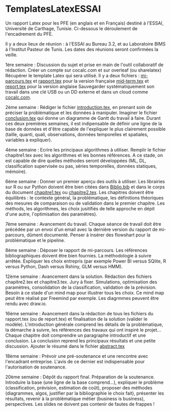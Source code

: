 # TemplatesLatexESSAI
Un rapport Latex pour les PFE (en anglais et en Français) destiné à l'ESSAI, Université de Carthage, Tunisie. Ci-dessous le déroulement de l'encadrement du PFE.

Il y a deux lieux de réunion : à l'ESSAI au Bureau 3.2, et au Laboratoire BIMS à l'Institut Pasteur de Tunis. Les dates des réunions seront confirmées la veille. 


1ère semaine : Discussion du sujet et prise en main de l'outil collaboratif de rédaction.
Créer un compte sur cocalc.com et sur overleaf (ou sharelatex)
Récupérer le template Latex qui sera utilisé. Il y a deux fichiers :
[mi-parcours.tex](https://github.com/inestej/TemplatesLatexESSAI/blob/master/mi-parcours.tex) et [rapport.tex](https://github.com/inestej/TemplatesLatexESSAI/blob/master/rapport.tex) pour la version française
[mid-term.tex](https://github.com/inestej/TemplatesLatexESSAI/blob/master/mid-term.tex) et [report.tex](https://github.com/inestej/TemplatesLatexESSAI/blob/master/report.tex) pour la version anglaise
Sauvegarder systématiquement son travail dans une clé USB ou un DD externe et dans un cloud comme [cocalc.com](http://www.cocalc.com).

2ème semaine : Rédiger le fichier [introduction.tex](https://github.com/inestej/TemplatesLatexESSAI/blob/master/introduction.tex), en prenant soin de préciser la problématique et les données à manipuler. Imaginer le fichier [conclusion.tex](https://github.com/inestej/TemplatesLatexESSAI/blob/master/conclusion.tex) qui donne un diagramme de Gantt du travail à faire. Durant ces deux premières semaines, il est indipensable de définir une ligne de la base de données et d'être capable de l'expliquer le plus clairement possible (taille, quanti, quali, observations, données temporelles et spatiales, variables à expliquer). 

4ème semaine : Ecrire les principaux algorithmes à utiliser. Remplir le fichier chapitre1.tex avec les algorithmes et les bonnes références. A ce stade, on est capable de dire quelles méthodes seront développées (ML, DL, classification supervisée ou pas, séries temporelles, données statiques, mémoire). 

6ème semaine : Donner un premier aperçu des outils à utiliser. Les librairies sur R ou sur Python doivent être bien citées dans [Biblio.bib](https://github.com/inestej/TemplatesLatexESSAI/blob/master/Biblio.bib) et dans le corps du document [chapitre1.tex](https://github.com/inestej/TemplatesLatexESSAI/blob/master/chapitre1.tex) ou [chapitre2.tex](https://github.com/inestej/TemplatesLatexESSAI/blob/master/chapitre2.tex). Les chapitres doivent être équilibrés : le contexte général, la problématique, les définitions théoriques des mesures de comparaison ou de validation dans le premier chapitre. Les méthods, les algorithmes, les choix jusitifiés de telle approche en dépit d'une autre, l'optimisation des paramètres). 

7ème semaine : Avancement du travail. Chaque séance de travail doit être précédée par un envoi d'un email avec la dernière version du rapport de mi-parcours, dûment documenté. Penser à insérer des flowshart pour la problématique et le pipeline.

8ème semaine : Déposer le rapport de mi-parcours. Les références bibliographiques doivent être bien fournies. La méthodologie à suivre arrêtée. Expliquer les choix entrepris (par exemple Power BI versus SQlite, R versus Python, Dash versus Rshiny, GLM versus HMM).

12ème semaine : Avancement dans la solution. Rédaction des fichiers chapitre2.tex et chapitre3.tex. Jury à fixer. Simulations, optimisation des paramètres, consolidation de la classification, validation de la prévision. Besoin à ce stade d'un mind map pour illustrer tous les choix. Ce mind map peut être réalisé par Freemind par exemple. Les diagrmmes peuvent être rendu avec draw.io. 

16ème semaine : Avancement dans la rédaction de tous les fichiers du rapport.tex (ou de report.tex) et finalisation de la solution (valider le modèle). L'introduction générale comprend les détails de la problématique, la démarche à suivre, les références des travaux qui ont inspiré le projet... Chaque chapitre doit comprendre un paragraphe introductif et une conclusion. La conclusion reprend les principaux résultats et une petite discussion. Ajouter le résumé dans le fichier [abstract.tex](https://github.com/inestej/TemplatesLatexESSAI/blob/master/abstract.tex)

18ème semaine : Prévoir une pré-soutenance et une rencontre avec l'encadrant entreprise. L'avis de ce dernier est indispensable pour l'autorisation de soutenance. 

20ème semaine : Dépôt du rapport final. Préparation de la soutenance. Introduire la base (une ligne de la base comprend...), expliquer le problème (classification, prévision, estimation de coût), proposer des méthodes (diagrammes, algos, justifier par la bibliographie le choix fait), présenter les résultats, revenir à la problématique métier (business is business), perspectives. Les slides ne doivent pas contenir de fautes de frappes !



